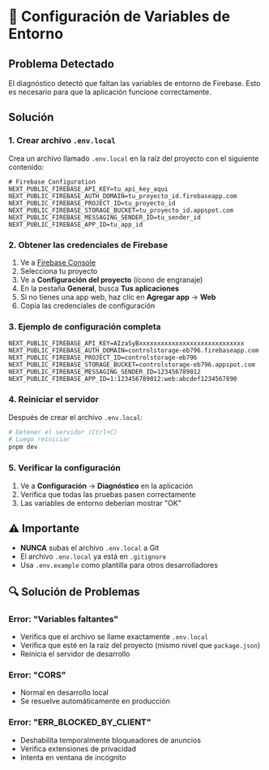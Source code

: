 # 🔧 Configuración de Variables de Entorno

## Problema Detectado
El diagnóstico detectó que faltan las variables de entorno de Firebase. Esto es necesario para que la aplicación funcione correctamente.

## Solución

### 1. Crear archivo `.env.local`
Crea un archivo llamado `.env.local` en la raíz del proyecto con el siguiente contenido:

```env
# Firebase Configuration
NEXT_PUBLIC_FIREBASE_API_KEY=tu_api_key_aqui
NEXT_PUBLIC_FIREBASE_AUTH_DOMAIN=tu_proyecto_id.firebaseapp.com
NEXT_PUBLIC_FIREBASE_PROJECT_ID=tu_proyecto_id
NEXT_PUBLIC_FIREBASE_STORAGE_BUCKET=tu_proyecto_id.appspot.com
NEXT_PUBLIC_FIREBASE_MESSAGING_SENDER_ID=tu_sender_id
NEXT_PUBLIC_FIREBASE_APP_ID=tu_app_id
```

### 2. Obtener las credenciales de Firebase

1. Ve a [Firebase Console](https://console.firebase.google.com/)
2. Selecciona tu proyecto
3. Ve a **Configuración del proyecto** (ícono de engranaje)
4. En la pestaña **General**, busca **Tus aplicaciones**
5. Si no tienes una app web, haz clic en **Agregar app** → **Web**
6. Copia las credenciales de configuración

### 3. Ejemplo de configuración completa

```env
NEXT_PUBLIC_FIREBASE_API_KEY=AIzaSyBxxxxxxxxxxxxxxxxxxxxxxxxxxxxx
NEXT_PUBLIC_FIREBASE_AUTH_DOMAIN=controlstorage-eb796.firebaseapp.com
NEXT_PUBLIC_FIREBASE_PROJECT_ID=controlstorage-eb796
NEXT_PUBLIC_FIREBASE_STORAGE_BUCKET=controlstorage-eb796.appspot.com
NEXT_PUBLIC_FIREBASE_MESSAGING_SENDER_ID=123456789012
NEXT_PUBLIC_FIREBASE_APP_ID=1:123456789012:web:abcdef1234567890
```

### 4. Reiniciar el servidor

Después de crear el archivo `.env.local`:

```bash
# Detener el servidor (Ctrl+C)
# Luego reiniciar
pnpm dev
```

### 5. Verificar la configuración

1. Ve a **Configuración** → **Diagnóstico** en la aplicación
2. Verifica que todas las pruebas pasen correctamente
3. Las variables de entorno deberían mostrar "OK"

## ⚠️ Importante

- **NUNCA** subas el archivo `.env.local` a Git
- El archivo `.env.local` ya está en `.gitignore`
- Usa `.env.example` como plantilla para otros desarrolladores

## 🔍 Solución de Problemas

### Error: "Variables faltantes"
- Verifica que el archivo se llame exactamente `.env.local`
- Verifica que esté en la raíz del proyecto (mismo nivel que `package.json`)
- Reinicia el servidor de desarrollo

### Error: "CORS"
- Normal en desarrollo local
- Se resuelve automáticamente en producción

### Error: "ERR_BLOCKED_BY_CLIENT"
- Deshabilita temporalmente bloqueadores de anuncios
- Verifica extensiones de privacidad
- Intenta en ventana de incógnito
